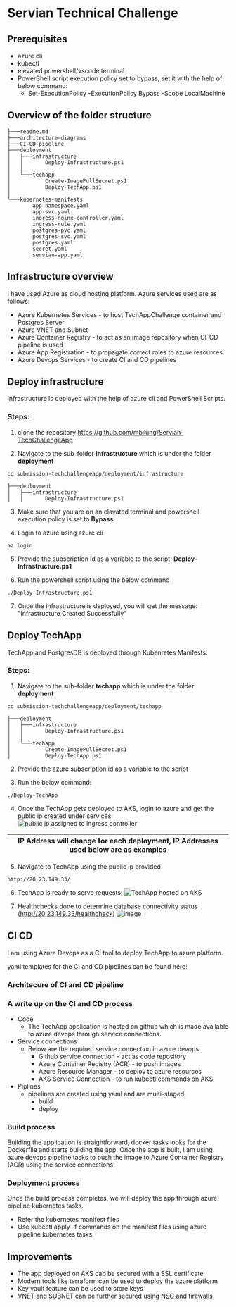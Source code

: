 
# Servian Technical Challenge

## Prerequisites

- azure cli 
- kubectl 
- elevated powershell/vscode terminal
- PowerShell script execution policy set to bypass, set it with the help of below command:
  - Set-ExecutionPolicy -ExecutionPolicy Bypass -Scope LocalMachine

## Overview of the folder structure
```
├───readme.md
├───architecture-diagrams
├───CI-CD-pipeline
├───deployment
│   ├───infrastructure
│   │       Deploy-Infrastructure.ps1
│   │       
│   └───techapp
│           Create-ImagePullSecret.ps1
│           Deploy-TechApp.ps1
│           
└───kubernetes-manifests
        app-namespace.yaml
        app-svc.yaml
        ingress-nginx-controller.yaml
        ingress-rule.yaml
        postgres-pvc.yaml
        postgres-svc.yaml
        postgres.yaml
        secret.yaml
        servian-app.yaml
```

## Infrastructure overview

I have used Azure as cloud hosting platform. Azure services used are as follows:

- Azure Kubernetes Services - to host TechAppChallenge container and Postgres Server
- Azure VNET and Subnet
- Azure Container Registry - to act as an image repository when CI-CD pipeline is used
- Azure App Registration - to propagate correct roles to azure resources
- Azure Devops Services - to create CI and CD pipelines

## Deploy infrastructure

Infrastructure is deployed with the help of azure cli and PowerShell Scripts.

### Steps:

1. clone the repository https://github.com/mbilung/Servian-TechChallengeApp 

2. Navigate to the sub-folder <b>infrastructure</b> which is under the folder <b>deployment</b>

```
cd submission-techchallengeapp/deployment/infrastructure
```
```
├───deployment
│   ├───infrastructure
│   │       Deploy-Infrastructure.ps1
```

3. Make sure that you are on an elavated terminal and powershell execution policy is set to <b>Bypass</b>

4. Login to azure using azure cli
```
az login
```
5. Provide the subscription id as a variable to the script: <b>Deploy-Infrastructure.ps1</b>

6. Run the powershell script using the below command
```
./Deploy-Infrastructure.ps1
```

7. Once the infrastructure is deployed, you will get the message: "Infrastructure Created Successfully"

## Deploy TechApp

TechApp and PostgresDB is deployed through Kubenretes Manifests.

### Steps:

1. Navigate to the sub-folder <b>techapp</b> which is under the folder <b>deployment</b>

```
cd submission-techchallengeapp/deployment/techapp
```
```
├───deployment
│   ├───infrastructure
│   │       Deploy-Infrastructure.ps1
│   │       
│   └───techapp
│           Create-ImagePullSecret.ps1
│           Deploy-TechApp.ps1
```

2. Provide the azure subscription id as a variable to the script

3. Run the below command:
```
./Deploy-TechApp
```
4. Once the TechApp gets deployed to AKS, login to azure and get the public ip created under services:
![public ip assigned to ingress controller](https://user-images.githubusercontent.com/25122904/187092495-eec560a9-dc60-4fb0-a914-fe40b98105a0.png)

| **IP Address will change for each deployment, IP Addresses used below are as examples** |
| ------------- | 

5. Navigate to TechApp using the public ip provided
```
http://20.23.149.33/
```
6. TechApp is ready to serve requests:
![TechApp hosted on AKS](https://user-images.githubusercontent.com/25122904/187092577-bb717b0d-0645-4226-af43-ff472d48faab.png)

7. Healthchecks done to determine database connectivity status (http://20.23.149.33/healthcheck)
![image](https://user-images.githubusercontent.com/25122904/187092684-09d57e06-2c18-483c-a7b8-a264625352a0.png)



## CI CD

I am using Azure Devops as a CI tool to deploy TechApp to azure platform.

yaml templates for the CI and CD pipelines can be found here:


### Architecure of CI and CD pipeline

### A write up on the CI and CD process

- Code
  - The TechApp application is hosted on github which is made available to azure devops through service connections.
- Service connections
  - Below are the required service connection in azure devops
    - Github service connection - act as code repository
    - Azure Container Registry (ACR) - to push images
    - Azure Resource Manager - to deploy to azure resources
    - AKS Service Connection - to run kubectl commands on AKS
- Piplines
  - pipelines are created using yaml and are multi-staged:
    - build
    - deploy

### Build process

Building the application is straightforward, docker tasks looks for the Dockerfile and starts building the app. Once the app is built, I am using azure devops pipeline tasks to push the image to Azure Container Registry (ACR) using the service connections.

### Deployment process
Once the build process completes, we will deploy the app through azure pipeline kubernetes tasks.
- Refer the kubernetes manifest files
- Use kubectl apply -f commands on the manifest files using azure pipeline kubernetes tasks

## Improvements
- The app deployed on AKS cab be secured with a SSL certificate
- Modern tools like terraform can be used to deploy the azure platform
- Key vault feature can be used to store keys
- VNET and SUBNET can be further secured using NSG and firewalls
